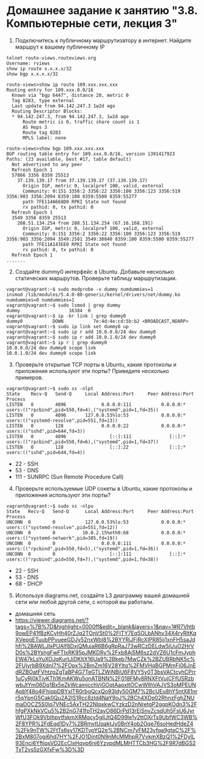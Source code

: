 # Домашнее задание к занятию "3.8. Компьютерные сети, лекция 3"

1. Подключитесь к публичному маршрутизатору в интернет. Найдите маршрут к вашему публичному IP
```
telnet route-views.routeviews.org
Username: rviews
show ip route x.x.x.x/32
show bgp x.x.x.x/32
```
```shell
route-views>show ip route 109.xxx.xxx.xxx
Routing entry for 109.xxx.0.0/16
  Known via "bgp 6447", distance 20, metric 0
  Tag 8283, type external
  Last update from 94.142.247.3 1w2d ago
  Routing Descriptor Blocks:
  * 94.142.247.3, from 94.142.247.3, 1w2d ago
      Route metric is 0, traffic share count is 1
      AS Hops 3
      Route tag 8283
      MPLS label: none

route-views>show bgp 109.xxx.xxx.xxx
BGP routing table entry for 109.xxx.0.0/16, version 1391417923
Paths: (23 available, best #17, table default)
  Not advertised to any peer
  Refresh Epoch 1
  57866 3356 8359 25513
    37.139.139.17 from 37.139.139.17 (37.139.139.17)
      Origin IGP, metric 0, localpref 100, valid, external
      Community: 0:151 3356:2 3356:22 3356:100 3356:123 3356:519 3356:903 3356:2094 8359:100 8359:5500 8359:55277
      path 7FE114A668D0 RPKI State not found
      rx pathid: 0, tx pathid: 0
  Refresh Epoch 1
  3549 3356 8359 25513
    208.51.134.254 from 208.51.134.254 (67.16.168.191)
      Origin IGP, metric 0, localpref 100, valid, external
      Community: 0:151 3356:2 3356:22 3356:100 3356:123 3356:519 3356:903 3356:2094 3549:2581 3549:30840 8359:100 8359:5500 8359:55277
      path 7FE11A143EE0 RPKI State not found
      rx pathid: 0, tx pathid: 0
  Refresh Epoch 1
.......
```
2. Создайте dummy0 интерфейс в Ubuntu. Добавьте несколько статических маршрутов. Проверьте таблицу маршрутизации.
```shell
vagrant@vagrant:~$ sudo modprobe -v dummy numdummies=1
insmod /lib/modules/5.4.0-80-generic/kernel/drivers/net/dummy.ko numdummies=0 numdummies=1
vagrant@vagrant:~$ sudo lsmod | grep dummy
dummy                  16384  0
vagrant@vagrant:~$ ip -br link | grep dummy0
dummy0           DOWN           7e:4d:4e:cd:5b:b2 <BROADCAST,NOARP>
vagrant@vagrant:~$ sudo ip link set dummy0 up
vagrant@vagrant:~$ sudo ip r add 10.0.0.0/24 dev dummy0
vagrant@vagrant:~$ sudo ip r add 10.0.1.0/24 dev dummy0
vagrant@vagrant:~$ ip r | grep dummy0
10.0.0.0/24 dev dummy0 scope link
10.0.1.0/24 dev dummy0 scope link
```
3. Проверьте открытые TCP порты в Ubuntu, какие протоколы и приложения используют эти порты? Приведите несколько примеров.
```shell
vagrant@vagrant:~$ sudo ss -nlpt
State    Recv-Q   Send-Q     Local Address:Port     Peer Address:Port  Process
LISTEN   0        4096             0.0.0.0:111           0.0.0.0:*      users:(("rpcbind",pid=550,fd=4),("systemd",pid=1,fd=35))
LISTEN   0        4096       127.0.0.53%lo:53            0.0.0.0:*      users:(("systemd-resolve",pid=551,fd=13))
LISTEN   0        128              0.0.0.0:22            0.0.0.0:*      users:(("sshd",pid=644,fd=3))
LISTEN   0        4096                [::]:111              [::]:*      users:(("rpcbind",pid=550,fd=6),("systemd",pid=1,fd=37))
LISTEN   0        128                 [::]:22               [::]:*      users:(("sshd",pid=644,fd=4))
```
 - 22 - SSH
 - 53 - DNS
 - 111 - SUNRPC (Sun Remote Procedure Call)
4. Проверьте используемые UDP сокеты в Ubuntu, какие протоколы и приложения используют эти порты?
```shell
vagrant@vagrant:~$ sudo ss -nlpu
State   Recv-Q   Send-Q      Local Address:Port     Peer Address:Port  Process
UNCONN  0        0           127.0.0.53%lo:53            0.0.0.0:*      users:(("systemd-resolve",pid=551,fd=12))
UNCONN  0        0          10.0.2.15%eth0:68            0.0.0.0:*      users:(("systemd-network",pid=385,fd=19))
UNCONN  0        0                 0.0.0.0:111           0.0.0.0:*      users:(("rpcbind",pid=550,fd=5),("systemd",pid=1,fd=36))
UNCONN  0        0                    [::]:111              [::]:*      users:(("rpcbind",pid=550,fd=7),("systemd",pid=1,fd=38))
```
 - 22 - SSH
 - 53 - DNS
 - 68 - DHCP
5. Используя diagrams.net, создайте L3 диаграмму вашей домашней сети или любой другой сети, с которой вы работали. 
- домашняя сеть
- https://viewer.diagrams.net/?tags=%7B%7D&highlight=0000ff&edit=_blank&layers=1&nav=1#R7Vhtb9owEP41fBzKCyHh40rZJq2TOnVSt0%2FITY7Eq5OLbANhv34X4ryRltKqXVepgETuubPPvueeGDJy52nxWbI8%2BYYRiJFjRcXIPR85jj1xnFH5saJdhfi%2BAWLJIxPUAlf8DxjQMuiaR6B6gRpRaJ73wRCzDELdw5iUuO2HrVD0s%2BYshgFwFTIxRK95pJMKDRy%2Fxb8Aj5M6sz2dVZ6U1cFmJyphEW47kLsYuXOJqKurtJiDKItX16Ua9%2Bkeb7MwCZk%2BZUBRbNK5c%2FUjyrbB9XdnI7%2FOpx%2BmZm16V28YItq%2FMVHqBGPMmFi06JnEdRZBOatFVhtzgZgTaBP4G7TeGTLZWiNBiU6F8VY5y0T3bsVACtcyhCPrr1uCyRj0kTivKTh1KmAKWu5onATBNN%2F018FMy8RNXFtVujCFfUSRzbwbJtYm06Dq1Bx5eZkWcamjcchViGOqtAapxltOCwWllhVAJVS3oMPEUNApbY48o4jFhiqpDBYxlTR0rbgQcxQo93ldy50GM7%2BcUEu8hY5ntX81nrr5qYpnG5Cak0Qu2A2IS1Rcc8zId4NaY9oJ%2BCh4XDp02RhnzFghZNUmaDOCZ5S0lq7VNEc5AxTH22NIpxkwCYzkzD2nNretgP2ggpKOdn3%2FhfgPXkNkVCu5%2B2nG741fpTH2avO86DrPd13rEiSnvZcsdUh5FsU6JyrWfU3FOk9VbIhpvtfskmXRMqcy5glIJtQ4D99le1y2ttOXrTs9UbfWC3WB%2F8YPR%2FdEqd1Dy7%2BRmvtUqaktJy0BnY4ob2Oqe76soHedHdeZ4%2Fk9nTW%2FtTs6sy17KDTvpYQ2e%2BNCm7yFM23yfqa9gtaC%2F%2BxM807ogi6hd7HY%2FJO1Dint0N9nMcMMhpR7VvkmXBzQ1%2FDyIL93Enci6YftjqsVD2EcClxHqvp6ni6YzvpdMLMHTTCb3HG%2F9R7dBGS2TxT2vs5zGXfxFw%3D%3D